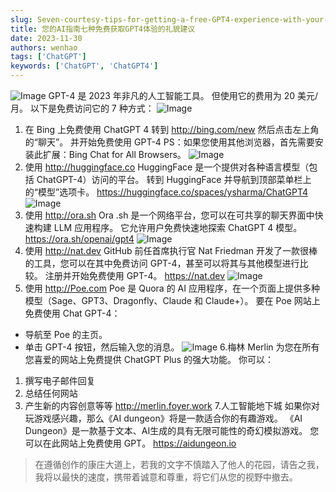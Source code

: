 ```yaml
---
slug: Seven-courtesy-tips-for-getting-a-free-GPT4-experience-with-your-AI-guide
title: 您的AI指南七种免费获取GPT4体验的礼貌建议
date: 2023-11-30
authors: wenhao
tags: ['ChatGPT']
keywords: ['ChatGPT', 'ChatGPT4']
---
```

![Image](https://pbs.twimg.com/media/GAI8g4XaAAEJWhW.png?format=png&name=small)
GPT-4 是 2023 年非凡的人工智能工具。 
但使用它的费用为 20 美元/月。 
以下是免费访问它的 7 种方式： 
![Image](https://pbs.twimg.com/media/GAI8g4XaAAEJWhW.png)
1. 在 Bing 上免费使用 ChatGPT 4 
转到 http://bing.com/new 
然后点击左上角的“聊天”。 
并开始免费使用 GPT-4 
PS：如果您使用其他浏览器，首先需要安装此扩展：Bing Chat for All Browsers。 
![Image](https://pbs.twimg.com/media/GAI8lwfa0AAaM4_.png)
2. 使用 http://huggingface.co 
HuggingFace 是一个提供对各种语言模型（包括 ChatGPT-4）访问的平台。 
转到 HuggingFace 并导航到顶部菜单栏上的“模型”选项卡。 
https://huggingface.co/spaces/ysharma/ChatGPT4 
![Image](https://pbs.twimg.com/media/GAI8qXubUAArnMg.png)
3. 使用 http://ora.sh 
Ora .sh 是一个网络平台，您可以在可共享的聊天界面中快速构建 LLM 应用程序。 
它允许用户免费快速地探索 ChatGPT 4 模型。 
https://ora.sh/openai/gpt4 
![Image](https://pbs.twimg.com/media/GAI8tsrbYAASMZE.png)
4. 使用 http://nat.dev 
GitHub 前任首席执行官 Nat Friedman 开发了一款很棒的工具，您可以在其中免费访问 GPT-4，甚至可以将其与其他模型进行比较。 
注册并开始免费使用 GPT-4。 
https://nat.dev 
![Image](https://pbs.twimg.com/media/GAI8xk8akAAtzPl.png)
5. 使用 http://Poe.com 
Poe 是 Quora 的 AI 应用程序，在一个页面上提供多种模型（Sage、GPT3、Dragonfly、Claude 和 Claude+）。 
要在 Poe 网站上免费使用 Chat GPT-4： 
- 导航至 Poe 的主页。 
 - 单击 GPT-4 按钮，然后输入您的消息。 
![Image](https://pbs.twimg.com/media/GAI80pJaoAA_Cl-.png)
6.梅林 
Merlin 为您在所有您喜爱的网站上免费提供 ChatGPT Plus 的强大功能。 
你可以： 
 1. 撰写电子邮件回复 
 2. 总结任何网站 
 3. 产生新的内容创意等等 
http://merlin.foyer.work 
7.人工智能地下城 
如果你对玩游戏感兴趣，那么《AI dungeon》将是一款适合你的有趣游戏。 
《AI Dungeon》是一款基于文本、AI生成的具有无限可能性的奇幻模拟游戏。 
您可以在此网站上免费使用 GPT。 
https://aidungeon.io 



 > 在遵循创作的康庄大道上，若我的文字不慎踏入了他人的花园，请告之我，我将以最快的速度，携带着诚意和尊重，将它们从您的视野中撤去。
